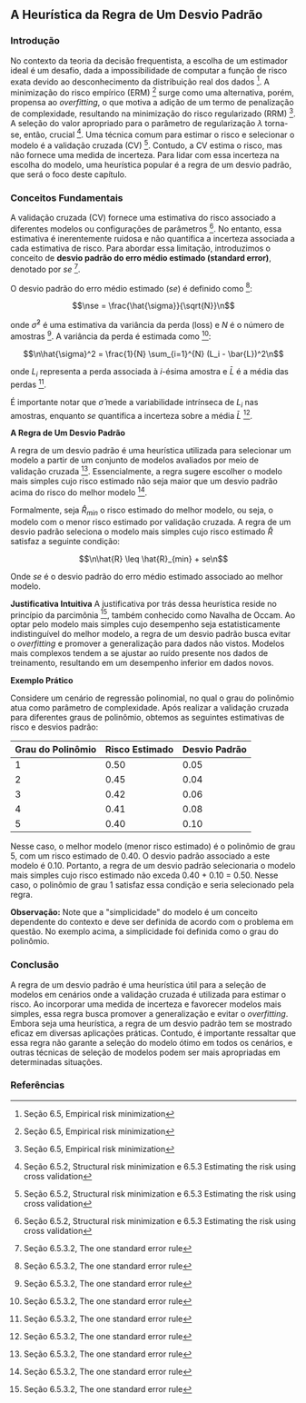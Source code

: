 ## A Heurística da Regra de Um Desvio Padrão

### Introdução
No contexto da teoria da decisão frequentista, a escolha de um estimador ideal é um desafio, dada a impossibilidade de computar a função de risco exata devido ao desconhecimento da distribuição real dos dados [^205]. A minimização do risco empírico (ERM) [^205] surge como uma alternativa, porém, propensa ao *overfitting*, o que motiva a adição de um termo de penalização de complexidade, resultando na minimização do risco regularizado (RRM) [^205]. A seleção do valor apropriado para o parâmetro de regularização $\lambda$ torna-se, então, crucial [^206]. Uma técnica comum para estimar o risco e selecionar o modelo é a validação cruzada (CV) [^206]. Contudo, a CV estima o risco, mas não fornece uma medida de incerteza. Para lidar com essa incerteza na escolha do modelo, uma heurística popular é a regra de um desvio padrão, que será o foco deste capítulo.

### Conceitos Fundamentais

A validação cruzada (CV) fornece uma estimativa do risco associado a diferentes modelos ou configurações de parâmetros [^206]. No entanto, essa estimativa é inerentemente ruidosa e não quantifica a incerteza associada a cada estimativa de risco. Para abordar essa limitação, introduzimos o conceito de **desvio padrão do erro médio estimado (standard error)**, denotado por $se$ [^208].

O desvio padrão do erro médio estimado ($se$) é definido como [^208]:

$$\nse = \frac{\hat{\sigma}}{\sqrt{N}}\n$$

onde $\hat{\sigma}^2$ é uma estimativa da variância da perda (loss) e *N* é o número de amostras [^208]. A variância da perda é estimada como [^208]:

$$\n\hat{\sigma}^2 = \frac{1}{N} \sum_{i=1}^{N} (L_i - \bar{L})^2\n$$

onde $L_i$ representa a perda associada à *i*-ésima amostra e $\bar{L}$ é a média das perdas [^208].

É importante notar que $\hat{\sigma}$ mede a variabilidade intrínseca de $L_i$ nas amostras, enquanto $se$ quantifica a incerteza sobre a média $\bar{L}$ [^208].

**A Regra de Um Desvio Padrão**

A regra de um desvio padrão é uma heurística utilizada para selecionar um modelo a partir de um conjunto de modelos avaliados por meio de validação cruzada [^208]. Essencialmente, a regra sugere escolher o modelo mais simples cujo risco estimado não seja maior que um desvio padrão acima do risco do melhor modelo [^208].

Formalmente, seja $\hat{R}_{min}$ o risco estimado do melhor modelo, ou seja, o modelo com o menor risco estimado por validação cruzada. A regra de um desvio padrão seleciona o modelo mais simples cujo risco estimado $\hat{R}$ satisfaz a seguinte condição:

$$\n\hat{R} \leq \hat{R}_{min} + se\n$$

Onde $se$ é o desvio padrão do erro médio estimado associado ao melhor modelo.

**Justificativa Intuitiva**
A justificativa por trás dessa heurística reside no princípio da parcimônia [^208], também conhecido como Navalha de Occam. Ao optar pelo modelo mais simples cujo desempenho seja estatisticamente indistinguível do melhor modelo, a regra de um desvio padrão busca evitar o *overfitting* e promover a generalização para dados não vistos. Modelos mais complexos tendem a se ajustar ao ruído presente nos dados de treinamento, resultando em um desempenho inferior em dados novos.

**Exemplo Prático**

Considere um cenário de regressão polinomial, no qual o grau do polinômio atua como parâmetro de complexidade. Após realizar a validação cruzada para diferentes graus de polinômio, obtemos as seguintes estimativas de risco e desvios padrão:

| Grau do Polinômio | Risco Estimado | Desvio Padrão |
|---|---|---|
| 1 | 0.50 | 0.05 |
| 2 | 0.45 | 0.04 |
| 3 | 0.42 | 0.06 |
| 4 | 0.41 | 0.08 |
| 5 | 0.40 | 0.10 |

Nesse caso, o melhor modelo (menor risco estimado) é o polinômio de grau 5, com um risco estimado de 0.40. O desvio padrão associado a este modelo é 0.10. Portanto, a regra de um desvio padrão selecionaria o modelo mais simples cujo risco estimado não exceda 0.40 + 0.10 = 0.50. Nesse caso, o polinômio de grau 1 satisfaz essa condição e seria selecionado pela regra.

**Observação:** Note que a "simplicidade" do modelo é um conceito dependente do contexto e deve ser definida de acordo com o problema em questão. No exemplo acima, a simplicidade foi definida como o grau do polinômio.

### Conclusão

A regra de um desvio padrão é uma heurística útil para a seleção de modelos em cenários onde a validação cruzada é utilizada para estimar o risco. Ao incorporar uma medida de incerteza e favorecer modelos mais simples, essa regra busca promover a generalização e evitar o *overfitting*. Embora seja uma heurística, a regra de um desvio padrão tem se mostrado eficaz em diversas aplicações práticas. Contudo, é importante ressaltar que essa regra não garante a seleção do modelo ótimo em todos os cenários, e outras técnicas de seleção de modelos podem ser mais apropriadas em determinadas situações.

### Referências
[^205]: Seção 6.5, Empirical risk minimization
[^206]: Seção 6.5.2, Structural risk minimization e 6.5.3 Estimating the risk using cross validation
[^208]: Seção 6.5.3.2, The one standard error rule
<!-- END -->